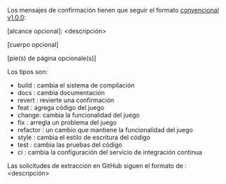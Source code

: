 Los mensajes de confirmación tienen que seguir el formato [convencional v1.0.0](https://www.conventionalcommits.org/es/v1.0.0/):

<tipo>[alcance opcional]: <descripción>

[cuerpo opcional]

[pie(s) de página opcionale(s)]

Los tipos son:
- build : cambia el sistema de compilación
- docs : cambia documentación
- revert : revierte una confirmación
- feat : agrega código del juego
- change: cambia la funcionalidad del juego
- fix : arregla un problema del juego
- refactor : un cambio que mantiene la funcionalidad del juego
- style : cambia el estilo de escritura del código
- test : cambia las pruebas del código
- ci : cambia la configuración del servicio de integración continua

Las solicitudes de extracción en GitHub siguen el formato de <tipo>: <descripción>
